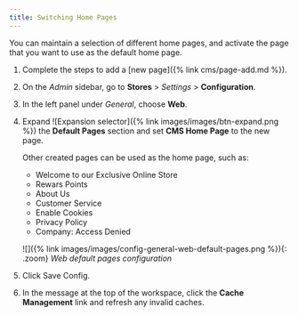 ```yaml
---
title: Switching Home Pages
---
```


You can maintain a selection of different home pages, and activate the page that you want to use as the default home page.

1. Complete the steps to add a [new page]({% link cms/page-add.md %}).

1. On the _Admin_ sidebar, go to **Stores** > _Settings_ > **Configuration**.

1. In the left panel under _General_, choose **Web**.

1. Expand ![Expansion selector]({% link images/images/btn-expand.png %}) the **Default Pages** section and set **CMS Home Page** to the new page.

   Other created pages can be used as the home page, such as:

   - Welcome to our Exclusive Online Store
   - Rewars Points
   - About Us
   - Customer Service
   - Enable Cookies
   - Privacy Policy
   - Company: Access Denied

   ![]({% link images/images/config-general-web-default-pages.png %}){: .zoom}
   _Web default pages configuration_

1. Click <span class="btn">Save Config</span>.

1. In the message at the top of the workspace, click the **Cache Management** link and refresh any invalid caches.
